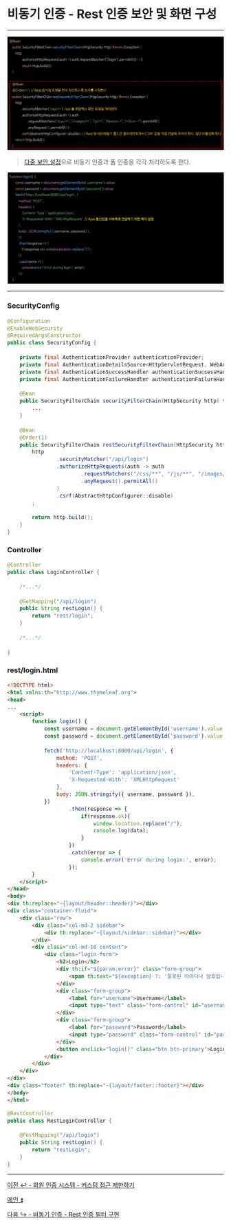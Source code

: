 # 비동기 인증 - Rest 인증 보안 및 화면 구성

---

![img.png](image/img.png)

> [다중 보안 설정](https://github.com/genesis12345678/TIL/blob/main/Spring/security/MultiSecurity/MultiSecurity.md)으로 비동기 인증과 폼 인증을 각각 처리하도록 한다.

![img_1.png](image/img_1.png)

---

### SecurityConfig

```java
@Configuration
@EnableWebSecurity
@RequiredArgsConstructor
public class SecurityConfig {

    private final AuthenticationProvider authenticationProvider;
    private final AuthenticationDetailsSource<HttpServletRequest, WebAuthenticationDetails> authenticationDetailsSource;
    private final AuthenticationSuccessHandler authenticationSuccessHandler;
    private final AuthenticationFailureHandler authenticationFailureHandler;

    @Bean
    public SecurityFilterChain securityFilterChain(HttpSecurity http) throws Exception {
        ...
    }

    @Bean
    @Order(1)
    public SecurityFilterChain restSecurityFilterChain(HttpSecurity http) throws Exception {
        http
                .securityMatcher("/api/login")
                .authorizeHttpRequests(auth -> auth
                        .requestMatchers("/css/**", "/js/**", "/images/**", "/webjars/**", "/favicon.*", "/*/icon-*").permitAll() //정적 자원 관리
                        .anyRequest().permitAll()
                )
                .csrf(AbstractHttpConfigurer::disable)
        ;

        return http.build();
    }
}
```

### Controller
```java
@Controller
public class LoginController {
    
    /*...*/
    
    @GetMapping("/api/login")
    public String restLogin() {
        return "rest/login";
    }
    
    /*...*/
    
}
```

### rest/login.html
```html
<!DOCTYPE html>
<html xmlns:th="http://www.thymeleaf.org">
<head>
...
    <script>
        function login() {
            const username = document.getElementById('username').value;
            const password = document.getElementById('password').value;

            fetch('http://localhost:8080/api/login', {
                method: 'POST',
                headers: {
                    'Content-Type': 'application/json',
                    'X-Requested-With': 'XMLHttpRequest'
                },
                body: JSON.stringify({ username, password }),
            })
                    .then(response => {
                        if(response.ok){
                            window.location.replace("/");
                            console.log(data);
                        }
                    })
                    .catch(error => {
                        console.error('Error during login:', error);
                    });
        }
    </script>
</head>
<body>
<div th:replace="~{layout/header::header}"></div>
<div class="container-fluid">
    <div class="row">
        <div class="col-md-2 sidebar">
            <div th:replace="~{layout/sidebar::sidebar}"></div>
        </div>
        <div class="col-md-10 content">
            <div class="login-form">
                <h2>Login</h2>
                <div th:if="${param.error}" class="form-group">
                    <span th:text="${exception} ?: '잘못된 아이디나 암호입니다'" class="alert alert-danger"></span>
                </div>
                <div class="form-group">
                    <label for="username">Username</label>
                    <input type="text" class="form-control" id="username" required>
                </div>
                <div class="form-group">
                    <label for="password">Password</label>
                    <input type="password" class="form-control" id="password" required>
                </div>
                <button onclick="login()" class="btn btn-primary">Login</button>
            </div>
        </div>
    </div>
</div>
<div class="footer" th:replace="~{layout/footer::footer}"></div>
</body>
</html>
```
```java
@RestController
public class RestLoginController {

    @PostMapping("/api/login")
    public String restLogin() {
        return "restLogin";
    }
}
```

---

[이전 ↩️ - 회원 인증 시스템 - 커스텀 접근 제한하기](https://github.com/genesis12345678/TIL/blob/main/Spring/security/Projects/%ED%9A%8C%EC%9B%90_%EC%9D%B8%EC%A6%9D_%EC%8B%9C%EC%8A%A4%ED%85%9C/%EC%A0%91%EA%B7%BC%EC%A0%9C%ED%95%9C/Main.md)

[메인 ⏫](https://github.com/genesis12345678/TIL/blob/main/Spring/security/main.md)

[다음 ↪️ - 비동기 인증 - Rest 인증 필터 구현](https://github.com/genesis12345678/TIL/blob/main/Spring/security/Projects/%EB%B9%84%EB%8F%99%EA%B8%B0_%EC%9D%B8%EC%A6%9D/%EC%9D%B8%EC%A6%9D%ED%95%84%ED%84%B0/Main.md)
